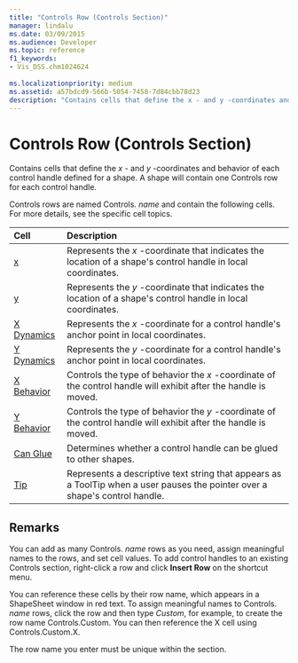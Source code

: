 ```yaml
---
title: "Controls Row (Controls Section)" 
manager: lindalu
ms.date: 03/09/2015
ms.audience: Developer
ms.topic: reference
f1_keywords:
- Vis_DSS.chm1024624
 
ms.localizationpriority: medium
ms.assetid: a57bdcd9-566b-5054-7458-7d84cbb78d23
description: "Contains cells that define the x - and y -coordinates and behavior of each control handle defined for a shape. A shape will contain one Controls row for each control handle."
---
```


# Controls Row (Controls Section)

Contains cells that define the *x* - and *y* -coordinates and behavior of each control handle defined for a shape. A shape will contain one Controls row for each control handle.
  
Controls rows are named Controls. *name*  and contain the following cells. For more details, see the specific cell topics.
  
|**Cell**|**Description**|
|:-----|:-----|
|[x](x-cell-controls-section.md) <br/> |Represents the *x* -coordinate that indicates the location of a shape's control handle in local coordinates. |
|[y](y-cell-controls-section.md) <br/> |Represents the *y* -coordinate that indicates the location of a shape's control handle in local coordinates. |
|[X Dynamics](x-dynamics-cell-controls-section.md) <br/> |Represents the *x* -coordinate for a control handle's anchor point in local coordinates. |
|[Y Dynamics](y-dynamics-cell-controls-section.md) <br/> |Represents the *y* -coordinate for a control handle's anchor point in local coordinates. |
|[X Behavior](x-behavior-cell-controls-section.md) <br/> |Controls the type of behavior the *x* -coordinate of the control handle will exhibit after the handle is moved. |
|[Y Behavior](y-behavior-cell-controls-section.md) <br/> |Controls the type of behavior the *y* -coordinate of the control handle will exhibit after the handle is moved. |
|[Can Glue](can-glue-cell-controls-section.md) <br/> |Determines whether a control handle can be glued to other shapes. |
|[Tip](tip-cell-controls-section.md) <br/> |Represents a descriptive text string that appears as a ToolTip when a user pauses the pointer over a shape's control handle. |

## Remarks

 You can add as many Controls. *name* rows as you need, assign meaningful names to the rows, and set cell values. To add control handles to an existing Controls section, right-click a row and click **Insert Row** on the shortcut menu.
  
You can reference these cells by their row name, which appears in a ShapeSheet window in red text. To assign meaningful names to Controls. *name* rows, click the row and then type *Custom*, for example, to create the row name Controls.Custom. You can then reference the X cell using Controls.Custom.X.
  
The row name you enter must be unique within the section.
  